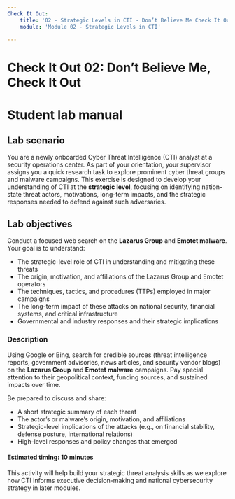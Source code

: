 ```yaml
---
Check It Out:
    title: '02 - Strategic Levels in CTI - Don’t Believe Me Check It Out'
    module: 'Module 02 - Strategic Levels in CTI'
    
---
```


# Check It Out 02: Don’t Believe Me, Check It Out
# Student lab manual

## Lab scenario

You are a newly onboarded Cyber Threat Intelligence (CTI) analyst at a security operations center. As part of your orientation, your supervisor assigns you a quick research task to explore prominent cyber threat groups and malware campaigns. This exercise is designed to develop your understanding of CTI at the **strategic level**, focusing on identifying nation-state threat actors, motivations, long-term impacts, and the strategic responses needed to defend against such adversaries.

## Lab objectives

Conduct a focused web search on the **Lazarus Group** and **Emotet malware**. Your goal is to understand:
- The strategic-level role of CTI in understanding and mitigating these threats
- The origin, motivation, and affiliations of the Lazarus Group and Emotet operators
- The techniques, tactics, and procedures (TTPs) employed in major campaigns
- The long-term impact of these attacks on national security, financial systems, and critical infrastructure
- Governmental and industry responses and their strategic implications

### **Description**

Using Google or Bing, search for credible sources (threat intelligence reports, government advisories, news articles, and security vendor blogs) on the **Lazarus Group** and **Emotet malware** campaigns. Pay special attention to their geopolitical context, funding sources, and sustained impacts over time.

Be prepared to discuss and share:
- A short strategic summary of each threat  
- The actor’s or malware’s origin, motivation, and affiliations  
- Strategic-level implications of the attacks (e.g., on financial stability, defense posture, international relations)  
- High-level responses and policy changes that emerged  

#### Estimated timing: 10 minutes

This activity will help build your strategic threat analysis skills as we explore how CTI informs executive decision-making and national cybersecurity strategy in later modules.
